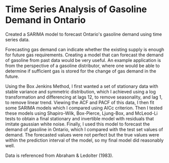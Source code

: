 # Time Series Analysis of Gasoline Demand in Ontario

Created a SARIMA model to forecast Ontario's gasoline demand using time series data.

Forecasting gas demand can indicate whether the existing supply is enough for future gas requirements. Creating a model that can forecast the demand of gasoline from past data would be very useful. An example application is from the perspective of a gasoline distributor, where one would be able to determine if sufficient gas is stored for the change of gas demand in the future. 

Using the Box Jenkins Method, I first wanted a set of stationary data with stable variance and symmetric distribution, which I achieved using a log transformation and differencing at lags 12, to remove seasonality, and lag 1, to remove linear trend. Viewing the ACF and PACF of this data, I then fit some SARIMA models which I compared using AICc criterion. Then I tested these models using Shapiro-Wilk, Box-Pierce, Ljung-Box, and McLeod-Li tests to obtain a final stationary and invertible model with residuals that imitate gaussian white noise. Finally, I used this model to forecast the demand of gasoline in Ontario, which I compared with the test set values of demand. The forecasted values were not perfect but the true values were within the prediction interval of the model, so my final model did reasonably well. 

Data is referenced from Abraham & Ledolter (1983).
